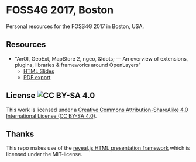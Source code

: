 # FOSS4G 2017, Boston

Personal resources for the FOSS4G 2017 in Boston, USA.


## Resources
  * "AnOl, GeoExt, MapStore 2, ngeo, &ldots; &mdash; An overview of extensions, plugins, libraries &amp; frameworks around OpenLayers"
    * [HTML Slides](https://rawgit.com/marcjansen/foss4g-2017/master/index.html)
    * [PDF export](https://rawgit.com/marcjansen/foss4g-2017/master/slides.pdf)


## License ![CC BY-SA 4.0](https://i.creativecommons.org/l/by-sa/4.0/88x31.png)

This work is licensed under a [Creative Commons Attribution-ShareAlike 4.0 International License (CC BY-SA 4.0)](https://creativecommons.org/licenses/by-sa/4.0/).


## Thanks

This repo makes use of the [reveal.js HTML presentation framework](http://lab.hakim.se/reveal-js/) which is licensed under the MIT-license.
